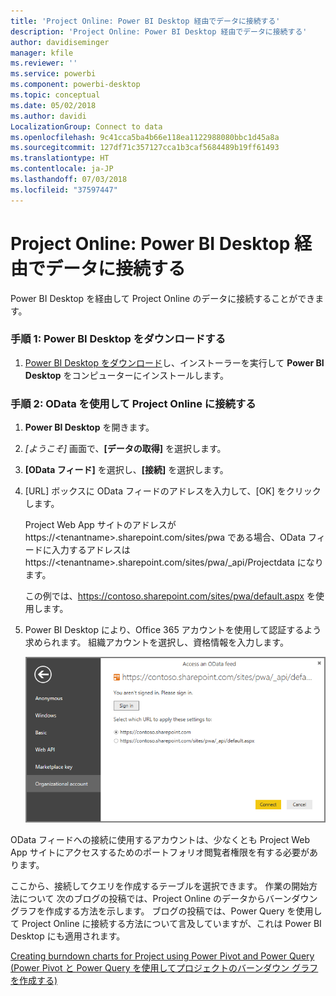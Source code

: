 ```yaml
---
title: 'Project Online: Power BI Desktop 経由でデータに接続する'
description: 'Project Online: Power BI Desktop 経由でデータに接続する'
author: davidiseminger
manager: kfile
ms.reviewer: ''
ms.service: powerbi
ms.component: powerbi-desktop
ms.topic: conceptual
ms.date: 05/02/2018
ms.author: davidi
LocalizationGroup: Connect to data
ms.openlocfilehash: 9c41cca5ba4b66e118ea1122988080bbc1d45a8a
ms.sourcegitcommit: 127df71c357127cca1b3caf5684489b19ff61493
ms.translationtype: HT
ms.contentlocale: ja-JP
ms.lasthandoff: 07/03/2018
ms.locfileid: "37597447"
---
```

# <a name="project-online-connect-to-data-through-power-bi-desktop"></a>Project Online: Power BI Desktop 経由でデータに接続する
Power BI Desktop を経由して Project Online のデータに接続することができます。

### <a name="step-1-download-power-bi-desktop"></a>手順 1: Power BI Desktop をダウンロードする
1. [Power BI Desktop をダウンロード](http://go.microsoft.com/fwlink/?LinkID=521662)し、インストーラーを実行して **Power BI Desktop** をコンピューターにインストールします。

### <a name="step-2-connect-to-project-online-with-odata"></a>手順 2: OData を使用して Project Online に接続する
1. **Power BI Desktop** を開きます。
2. *[ようこそ]* 画面で、**[データの取得]** を選択します。
3. **[OData フィード]** を選択し、**[接続]** を選択します。
4. [URL] ボックスに OData フィードのアドレスを入力して、[OK] をクリックします。
   
   Project Web App サイトのアドレスが https://\<tenantname\>.sharepoint.com/sites/pwa である場合、OData フィードに入力するアドレスは https://\<tenantname\>.sharepoint.com/sites/pwa/\_api/Projectdata になります。
   
   この例では、https://contoso.sharepoint.com/sites/pwa/default.aspx を使用します。
5. Power BI Desktop により、Office 365 アカウントを使用して認証するよう求められます。 組織アカウントを選択し、資格情報を入力します。
   
   ![](media/desktop-project-online-connect-to-data/image.png)

OData フィードへの接続に使用するアカウントは、少なくとも Project Web App サイトにアクセスするためのポートフォリオ閲覧者権限を有する必要があります。 

ここから、接続してクエリを作成するテーブルを選択できます。  作業の開始方法について  次のブログの投稿では、Project Online のデータからバーンダウン グラフを作成する方法を示します。  ブログの投稿では、Power Query を使用して Project Online に接続する方法について言及していますが、これは Power BI Desktop にも適用されます。

[Creating burndown charts for Project using Power Pivot and Power Query (Power Pivot と Power Query を使用してプロジェクトのバーンダウン グラフを作成する)](http://blogs.office.com/2014/03/24/creating-burndown-charts-for-project-using-power-pivot-and-power-query/)

